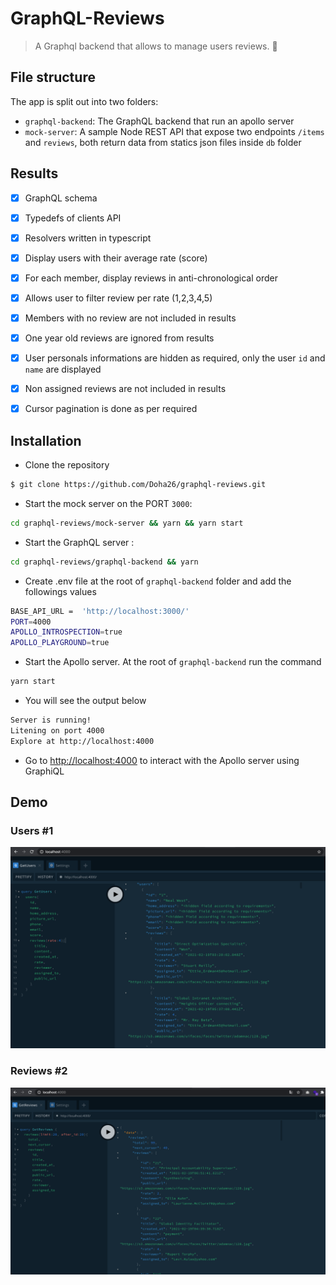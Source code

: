 # GraphQL-Reviews

> A Graphql backend that allows to manage users reviews. 🚀

## File structure

The app is split out into two folders:
- `graphql-backend`: The GraphQL backend that run an apollo server 
- `mock-server`: A sample Node REST API that expose two endpoints `/items` and `reviews`, both return data from statics json files inside `db` folder
 
 ## Results
- [x] GraphQL schema
- [x] Typedefs of clients API
- [x] Resolvers written in typescript
- [x] Display users with their average rate (score)
- [x] For each member, display reviews in anti-chronological order
- [x] Allows user to filter review per rate (1,2,3,4,5)
- [x] Members with no review are not included in results
- [x] One year old reviews are ignored from results 
- [x] User personals informations are hidden as required, only the user `id` and `name` are displayed 
- [x] Non assigned reviews are not included in results
- [x] Cursor pagination is done as per required


## Installation

 - Clone the repository
 ```bash
 $ git clone https://github.com/Doha26/graphql-reviews.git
 ```
 
- Start the mock server on the PORT `3000`:

```bash
cd graphql-reviews/mock-server && yarn && yarn start
```

- Start the GraphQL server :
```bash
cd graphql-reviews/graphql-backend && yarn
```

- Create .env file at the root of  `graphql-backend` folder and add the followings values
 ```bash
BASE_API_URL =  'http://localhost:3000/'
PORT=4000
APOLLO_INTROSPECTION=true
APOLLO_PLAYGROUND=true
 ```

- Start the Apollo server. At the root of `graphql-backend` run the command

```bash
yarn start
```

- You will see the output below 
```bash
Server is running!
Litening on port 4000
Explore at http://localhost:4000
 ```
- Go to [http://localhost:4000]() to interact with the Apollo server using GraphiQL  
 
 ## Demo

###  Users #1
![App-demo](./graphql-backend/src/demo/1.png)

###  Reviews #2
![App-demo](./graphql-backend/src/demo/2.png)
